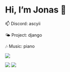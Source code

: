 # Hi, I’m Jonas 👋

📫 Discord: ascyii

🌤 Project: django

🎶 Music: piano

![](https://skillicons.dev/icons?i=arch,bash,blender,vscode,bootstrap,c,css,regex,django,git,nginx,react,github,haskell,html,js,linux,md,discord,neovim,nextjs,nodejs,npm,postgres,py,raspberrypi,react,rust,tailwind,ts,webpack,vite&perline=10)

![](https://img.shields.io/badge/Distro-Arch-d6ae22?logo=archlinux&logoColor=%231793D1)   ![](https://komarev.com/ghpvc/?username=Ascyii&color=lightgreen) 
